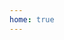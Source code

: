 ```yaml
---
home: true
---
```


<script setup lang="ts">
import { onMounted } from 'vue'
const base = import.meta.env.BASE_URL || '/' // 获取 base 配置
onMounted(() => {
    const pathParts = location.pathname.split('/').filter(Boolean); // 分割路径
    if(pathParts.lenght){
      const lang = pathParts[0];
      location.replace(`${base}${lang}/intro`)
    }else{
      location.replace(`${base}zh/intro`)
    }
})
</script>
